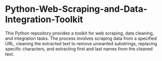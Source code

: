 # Python-Web-Scraping-and-Data-Integration-Toolkit
This Python repository provides a toolkit for web scraping, data cleaning, and integration tasks. The process involves scraping data from a specified URL, cleaning the extracted text to remove unwanted substrings, replacing specific characters, and extracting first and last names from the cleaned text.
